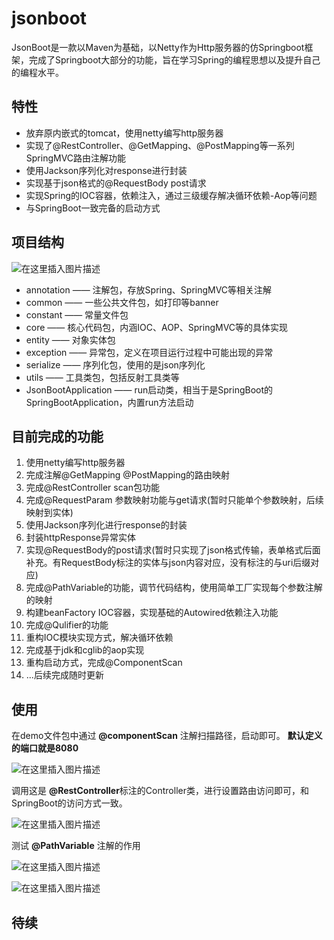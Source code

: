 # jsonboot
JsonBoot是一款以Maven为基础，以Netty作为Http服务器的仿Springboot框架，完成了Springboot大部分的功能，旨在学习Spring的编程思想以及提升自己的编程水平。

## 特性
 - 放弃原内嵌式的tomcat，使用netty编写http服务器
 - 实现了@RestController、@GetMapping、@PostMapping等一系列SpringMVC路由注解功能
 - 使用Jackson序列化对response进行封装
 - 实现基于json格式的@RequestBody post请求
 - 实现Spring的IOC容器，依赖注入，通过三级缓存解决循环依赖-Aop等问题
 - 与SpringBoot一致完备的启动方式

## 项目结构

![在这里插入图片描述](https://img-blog.csdnimg.cn/2021040114151038.png?x-oss-process=image/watermark,type_ZmFuZ3poZW5naGVpdGk,shadow_10,text_aHR0cHM6Ly9ibG9nLmNzZG4ubmV0L3FxXzQxNzYyNTk0,size_16,color_FFFFFF,t_70)
 - annotation —— 注解包，存放Spring、SpringMVC等相关注解
 - common —— 一些公共文件包，如打印等banner
 - constant —— 常量文件包
 - core —— 核心代码包，内涵IOC、AOP、SpringMVC等的具体实现
 - entity —— 对象实体包
 - exception —— 异常包，定义在项目运行过程中可能出现的异常
 - serialize —— 序列化包，使用的是json序列化
 - utils —— 工具类包，包括反射工具类等
 - JsonBootApplication —— run启动类，相当于是SpringBoot的SpringBootApplication，内置run方法启动

## 目前完成的功能

 1. 使用netty编写http服务器
 2. 完成注解@GetMapping @PostMapping的路由映射
 3. 完成@RestController scan包功能
 4. 完成@RequestParam 参数映射功能与get请求(暂时只能单个参数映射，后续映射到实体)
 5. 使用Jackson序列化进行response的封装
 6. 封装httpResponse异常实体
 7. 实现@RequestBody的post请求(暂时只实现了json格式传输，表单格式后面补充。有RequestBody标注的实体与json内容对应，没有标注的与uri后缀对应)
 8. 完成@PathVariable的功能，调节代码结构，使用简单工厂实现每个参数注解的映射
 9. 构建beanFactory IOC容器，实现基础的Autowired依赖注入功能
 10. 完成@Qulifier的功能
 11. 重构IOC模块实现方式，解决循环依赖
 12. 完成基于jdk和cglib的aop实现
 13. 重构启动方式，完成@ComponentScan
 14. ...后续完成随时更新

  

## 使用
在demo文件包中通过 **@componentScan** 注解扫描路径，启动即可。
**默认定义的端口就是8080**

![在这里插入图片描述](https://img-blog.csdnimg.cn/20210401141724126.png?x-oss-process=image/watermark,type_ZmFuZ3poZW5naGVpdGk,shadow_10,text_aHR0cHM6Ly9ibG9nLmNzZG4ubmV0L3FxXzQxNzYyNTk0,size_16,color_FFFFFF,t_70)

调用这是 **@RestController**标注的Controller类，进行设置路由访问即可，和SpringBoot的访问方式一致。

![在这里插入图片描述](https://img-blog.csdnimg.cn/2021040114231752.png?x-oss-process=image/watermark,type_ZmFuZ3poZW5naGVpdGk,shadow_10,text_aHR0cHM6Ly9ibG9nLmNzZG4ubmV0L3FxXzQxNzYyNTk0,size_16,color_FFFFFF,t_70)

测试 **@PathVariable** 注解的作用

![在这里插入图片描述](https://img-blog.csdnimg.cn/20210401143203838.png?x-oss-process=image/watermark,type_ZmFuZ3poZW5naGVpdGk,shadow_10,text_aHR0cHM6Ly9ibG9nLmNzZG4ubmV0L3FxXzQxNzYyNTk0,size_16,color_FFFFFF,t_70)

![在这里插入图片描述](https://img-blog.csdnimg.cn/20210401143238687.png?x-oss-process=image/watermark,type_ZmFuZ3poZW5naGVpdGk,shadow_10,text_aHR0cHM6Ly9ibG9nLmNzZG4ubmV0L3FxXzQxNzYyNTk0,size_16,color_FFFFFF,t_70)

## 待续
